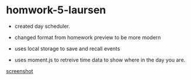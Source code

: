 # homwork-5-laursen

* created day scheduler.

* changed format from homework preview to be more modern

* uses local storage to save and recall events

* uses moment.js to retreive time data to show where in the day you are. 

[screenshot](Assets/screenshot.png)

